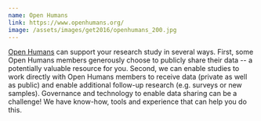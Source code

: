 ```yaml
---
name: Open Humans
link: https://www.openhumans.org/
image: /assets/images/get2016/openhumans_200.jpg
---
```


[Open Humans](https://www.openhumans.org/) can support your research study in several ways. First, some Open Humans members generously choose to publicly share their data -- a potentially valuable resource for you. Second, we can enable studies to work directly with Open Humans members to receive data (private as well as public) and enable additional follow-up research (e.g. surveys or new samples). Governance and technology to enable data sharing can be a challenge! We have know-how, tools and experience that can help you do this.
